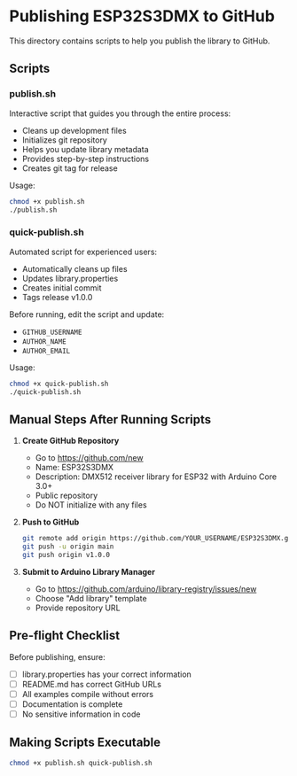 # Publishing ESP32S3DMX to GitHub

This directory contains scripts to help you publish the library to GitHub.

## Scripts

### publish.sh
Interactive script that guides you through the entire process:
- Cleans up development files
- Initializes git repository
- Helps you update library metadata
- Provides step-by-step instructions
- Creates git tag for release

Usage:
```bash
chmod +x publish.sh
./publish.sh
```

### quick-publish.sh
Automated script for experienced users:
- Automatically cleans up files
- Updates library.properties
- Creates initial commit
- Tags release v1.0.0

Before running, edit the script and update:
- `GITHUB_USERNAME`
- `AUTHOR_NAME`
- `AUTHOR_EMAIL`

Usage:
```bash
chmod +x quick-publish.sh
./quick-publish.sh
```

## Manual Steps After Running Scripts

1. **Create GitHub Repository**
   - Go to https://github.com/new
   - Name: ESP32S3DMX
   - Description: DMX512 receiver library for ESP32 with Arduino Core 3.0+
   - Public repository
   - Do NOT initialize with any files

2. **Push to GitHub**
   ```bash
   git remote add origin https://github.com/YOUR_USERNAME/ESP32S3DMX.git
   git push -u origin main
   git push origin v1.0.0
   ```

3. **Submit to Arduino Library Manager**
   - Go to https://github.com/arduino/library-registry/issues/new
   - Choose "Add library" template
   - Provide repository URL

## Pre-flight Checklist

Before publishing, ensure:
- [ ] library.properties has your correct information
- [ ] README.md has correct GitHub URLs
- [ ] All examples compile without errors
- [ ] Documentation is complete
- [ ] No sensitive information in code

## Making Scripts Executable

```bash
chmod +x publish.sh quick-publish.sh
```
